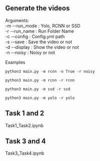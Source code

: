 ## Generate the videos

Arguments:\
-m --run_mode : Yolo, RCNN or SSD\
-r --run_name : Run Folder Name\
-c --config   : Config.yml path\
-s --save     : Save the video or not\
-d --display  : Show the video or not\
-n --noisy    : Noisy or not

Examples
```
python3 main.py -m rcnn -n True -r noisy
```
```
python3 main.py -m rcnn -r rcnn
```
```
python3 main.py -m ssd -r ssd
```
```
python3 main.py -m yolo -r yolo
```

## Task 1 and 2

Task1_Task2.ipynb

## Task 3 and 4

Task3_Task4.ipynb
